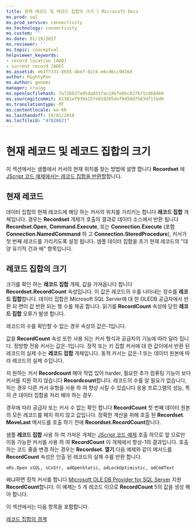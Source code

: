 ```yaml
---
title: 현재 레코드 및 레코드 집합의 크기 | Microsoft Docs
ms.prod: sql
ms.prod_service: connectivity
ms.technology: connectivity
ms.custom: ''
ms.date: 01/19/2017
ms.reviewer: ''
ms.topic: conceptual
helpviewer_keywords:
- record location [ADO]
- current record [ADO]
ms.assetid: e63ff331-8655-4be7-82c6-e6cd6cc9d16d
author: MightyPen
ms.author: genemi
manager: craigg
ms.openlocfilehash: 7a72bb27e95da931fac146fe6bc827b71cdb8460
ms.sourcegitcommit: 61381ef939415fe019285def9450d7583df1fed0
ms.translationtype: MT
ms.contentlocale: ko-KR
ms.lasthandoff: 10/01/2018
ms.locfileid: "47828621"
---
```

# <a name="current-record-and-size-of-recordset"></a>현재 레코드 및 레코드 집합의 크기
이 섹션에서는 샘플에서 커서의 현재 위치를 찾는 방법에 설명 합니다 **Recordset** 에 [JScript 코드 예제에서는 레코드 집합을 반환할](../../../ado/guide/data/jscript-code-example-to-return-a-recordset.md)합니다.  
  
## <a name="current-record"></a>현재 레코드  
 데이터 집합의 현재 레코드에 해당 하는 커서의 위치를 가리키는 합니다 **레코드 집합** 개체입니다. 경우는 **Recordset** 개체가 호출의 결과로 데이터 소스에서 반환 됩니다 **Recordset.Open**, **Command.Execute**, 또는 **Connection.Execute**  (포함 **Connection.NamedCommand** 하 고 **Connection.StoredProcedure**), 커서가 첫 번째 레코드를 가리키도록 설정 됩니다. 샘플 데이터 집합을 초기 현재 레코드의 "대양 유기적 건과 배" 항목입니다.  
  
## <a name="size-of-recordset"></a>레코드 집합의 크기  
 크기를 확인 하는 **레코드 집합** 개체, 값을 가져옵니다 합니다 **Recordset.RecordCount** 속성입니다. 이 값은 레코드의 수를 나타내는 정수를 **레코드 집합**합니다. 데이터 집합은 Microsoft SQL Server에 대 한 OLEDB 공급자에서 반환 되 면이 값 반환 되는 행 수를 제공 합니다. 읽기를 **RecordCount** 속성에 닫힌 **레코드 집합** 오류가 발생 합니다.  
  
 레코드의 수를 확인할 수 없는 경우 속성의 값은-1입니다.  
  
 값을 **RecordCount** 속성 또한 사용 되는 커서 형식과 공급자의 기능에 따라 달라 집니다. 정방향 전용 커서는 값은-1입니다. 정적 또는 키 집합 커서에 대 한 값이에서 반환 된 레코드의 실제 수는 **레코드 집합** 개체입니다. 동적 커서는 값은-1 또는 데이터 원본에 따라 레코드의 실제 수입니다.  
  
 지 원하는 커서 **Recordcount** 해야 작업 있어 harder, 필요한 추가 컴퓨팅 기능이 보다 커서를 지원 하지 않습니다 **Recordcount**합니다. 레코드의 수를 알 필요가 없습니다, 하는 경우 다른 커서 유형을 사용 하 여 향상 시킬 수 있습니다 응용 프로그램의 성능, 특히 큰 데이터 집합을 처리 해야 하는 경우.  
  
 경우에 따라 공급자 또는 커서 수 없는 확인 합니다 **RecordCount** 첫 번째 데이터 원본의 모든 레코드를 페치 하지 않고 값입니다. 정확한 계산을 위해 호출 된 **Recordset**. **MoveLast** 메서드를 호출 하기 전에 **Recordset.RecordCount**합니다.  
  
 샘플 **레코드 집합** 사용 하 여 가져온 개체는 [JScript 코드 예제](../../../ado/guide/data/jscript-code-example-to-return-a-recordset.md) 호출 하므로 앞 으로만 이동 가능한 커서를 사용 하 여 **RecordCount** 이 개체에서 항상-1의 결과입니다. 호출 하는 코드 줄을 변경 하는 경우는 **Recordset**. **열기** 다음 예제와 같이 메서드를 **RecordCount** 속성은 인출 된 레코드의 실제 수를 반환 합니다.  
  
```  
oRs.Open sSQL, sCnStr, adOpenStatic, adLockOptimistic, adCmdText   
```  
  
 왜냐하면 정적 커서를 합니다 [Microsoft OLE DB Provider for SQL Server](../../../ado/guide/appendixes/microsoft-ole-db-provider-for-sql-server.md) 지원 **RecordCount**합니다. 이 예제는 5 개 레코드 이므로 **RecordCount** 5의 값을 생성 해야 합니다.  
  
 이 섹션에서는 다음 항목을 포함합니다.  
  
 [레코드 집합의 경계](../../../ado/guide/data/boundaries-of-a-recordset.md)
